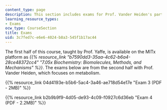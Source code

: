 ```yaml
---
content_type: page
description: This section includes exams for Prof. Vander Heiden's part of the course.
learning_resource_types:
- Exams
ocw_type: CourseSection
title: Exams
uid: 3c7fed7c-e6e6-4024-b8a3-545f1b17ac44
---
```


The first half of this course, taught by Prof. Yaffe, is available on the MITx platform as _{{% resource_link "b7590dd3-35aa-4c62-b6a4-28ce48372cc4" "7.05x Biochemistry: Biomolecules, Methods, and Mechanisms" %}}_. The exams below are from the second half with Prof. Vander Heiden, which focuses on metabolism.

{{% resource_link 04d4193e-b5b6-5ac4-3a46-ae718d54e17e "Exam 3 (PDF - 2MB)" %}}

{{% resource_link b2b9b9f9-4d05-de93-4c09-f0927c6d36eb "Exam 4 (PDF - 2.2MB)" %}}